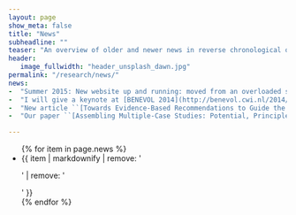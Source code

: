 ```yaml
---
layout: page
show_meta: false
title: "News"
subheadline: ""
teaser: "An overview of older and newer news in reverse chronological order"
header:
   image_fullwidth: "header_unsplash_dawn.jpg"
permalink: "/research/news/"
news:
-  "Summer 2015: New website up and running: moved from an overloaded shared Wordpress hosting service to DSL generated content GitHub Pages"
-  "I will give a keynote at [BENEVOL 2014](http://benevol.cwi.nl/2014/) in Amsterdam, the Netherlands"
-  "New article ``[Towards Evidence-Based Recommendations to Guide the Evolution of Component-Based Product Families](https://www.simula.no/publications/towards_evidence-based_recommendations)'' accepted in [SCP](http://www.sciencedirect.com/science/article/pii/S0167642313002931)"
-  "Our paper ``[Assembling Multiple-Case Studies: Potential, Principles and Practical Considerations](https://www.simula.no/publications/Simula.simula.1916)'' (with Aiko Yamashita) was accepted at [EASE 2014](http://ease2014.org/)"

---
```


<ul>
    {% for item in page.news %}
    <li>{{ item | markdownify | remove: '<p>' | remove: '</p>' }}</li>
    {% endfor %}
</ul>
